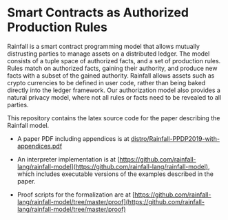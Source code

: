 # Smart Contracts as Authorized Production Rules

Rainfall is a smart contract programming model that allows mutually distrusting parties to manage assets on a distributed ledger. The model consists of a tuple space of authorized facts, and a set of production rules. Rules match on authorized facts, gaining their authority, and produce new facts with a subset of the gained authority. Rainfall allows assets such as crypto currencies to be defined in user code, rather than being baked directly into the ledger framework. Our authorization model also provides a natural privacy model, where not all rules or facts need to be revealed to all parties.

This repository contains the latex source code for the paper describing the Rainfall model.

* A paper PDF including appendices is at
 [distro/Rainfall-PPDP2019-with-appendices.pdf](https://github.com/rainfall-lang/rainfall-paper/blob/master/distro/Rainfall-PPDP2019-with-appendices.pdf)
 
* An interpreter implementation is at
 [https://github.com/rainfall-lang/rainfall-model](https://github.com/rainfall-lang/rainfall-model), which includes executable versions of the examples described in the paper.
 
* Proof scripts for the formalization are at 
 [https://github.com/rainfall-lang/rainfall-model/tree/master/proof](https://github.com/rainfall-lang/rainfall-model/tree/master/proof)
